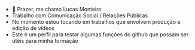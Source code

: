 - 👋 Prazer, me chamo Lucas Monteiro
- Trabalho com Comunicação Social / Relações Públicas
- No momento estou focando em trabalhos que envolvem produção e edição de vídeos
- Este é um perfil para testar algumas funções do github que possam ser úteis para minha formação

<!---
LucasMonteiro-comun/LucasMonteiro-comun is a ✨ special ✨ repository because its `README.md` (this file) appears on your GitHub profile.
You can click the Preview link to take a look at your changes.
--->
